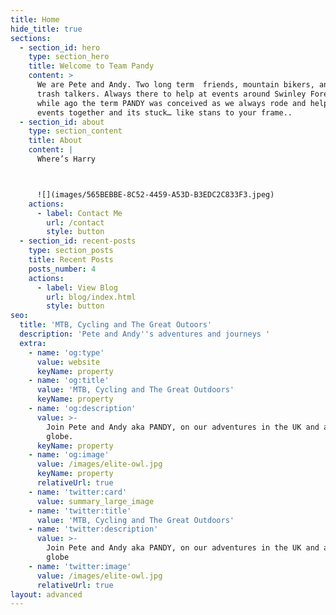 ```yaml
---
title: Home
hide_title: true
sections:
  - section_id: hero
    type: section_hero
    title: Welcome to Team Pandy
    content: >
      We are Pete and Andy. Two long term  friends, mountain bikers, and general
      trash talkers. Always there to help at events around Swinley Forest. A
      while ago the term PANDY was conceived as we always rode and helped at
      events together and its stuck… like stans to your frame..
  - section_id: about
    type: section_content
    title: About
    content: |
      Where’s Harry 



      ![](images/565BEBBE-8C52-4459-A53D-B3EDC2C833F3.jpeg)
    actions:
      - label: Contact Me
        url: /contact
        style: button
  - section_id: recent-posts
    type: section_posts
    title: Recent Posts
    posts_number: 4
    actions:
      - label: View Blog
        url: blog/index.html
        style: button
seo:
  title: 'MTB, Cycling and The Great Outoors'
  description: 'Pete and Andy''s adventures and journeys '
  extra:
    - name: 'og:type'
      value: website
      keyName: property
    - name: 'og:title'
      value: 'MTB, Cycling and The Great Outdoors'
      keyName: property
    - name: 'og:description'
      value: >-
        Join Pete and Andy aka PANDY, on our adventures in the UK and across the
        globe.
      keyName: property
    - name: 'og:image'
      value: /images/elite-owl.jpg
      keyName: property
      relativeUrl: true
    - name: 'twitter:card'
      value: summary_large_image
    - name: 'twitter:title'
      value: 'MTB, Cycling and The Great Outdoors'
    - name: 'twitter:description'
      value: >-
        Join Pete and Andy aka PANDY, on our adventures in the UK and across the
        globe
    - name: 'twitter:image'
      value: /images/elite-owl.jpg
      relativeUrl: true
layout: advanced
---
```


